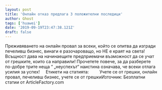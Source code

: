 ```yaml
---
layout: post
title: 'Онлайн отказ предлага 3 положителни последици'
author: Ghost
tags: ['huawei']
date: '2019-09-19T23:47:38.121Z'
draft: false
---
```


Преживяването на онлайн провал за всеки, който се опитва да изгради печеливш бизнес, винаги е разочароващо, но НЕ е краят на света! Всъщност дава на начинаещите предприемачи възможност да се учат от грешките, които са направили! Прочетете повече, за да разберете по-добре трите неща “ „неуспехът“ наистина означава, че всеки отлага усилия за успех!     Етикети на статията:         Учете се от грешки, онлайн провал, печеливш бизнес, учете се от грешкиИзточник: Безплатни статии от ArticleFactory.com
